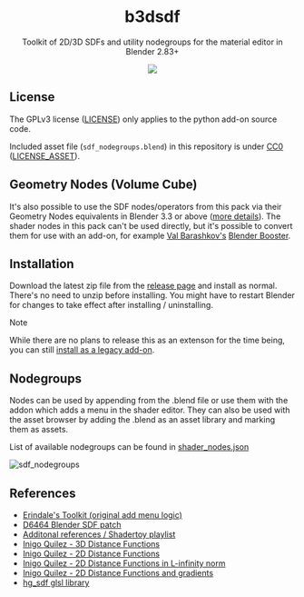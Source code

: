 
<p align="center">
    <h1 align = "center">b3dsdf</h1>
</p>

<p align="center">
    Toolkit of 2D/3D SDFs and utility nodegroups for the material editor in Blender 2.83+
</p>

<p align="center">
  <img src="https://user-images.githubusercontent.com/830253/169821105-1d13020e-6895-4402-aa0c-2c94db69867f.gif">
</p>

## License

The GPLv3 license ([LICENSE](LICENSE)) only applies to the python add-on source code.

Included asset file (`sdf_nodegroups.blend`) in this repository is under [CC0](https://creativecommons.org/publicdomain/zero/1.0/) ([LICENSE_ASSET](LICENSE_ASSET.md)).

## Geometry Nodes (Volume Cube)

It's also possible to use the SDF nodes/operators from this pack via their Geometry Nodes equivalents in Blender 3.3 or above ([more details](https://twitter.com/lateasusual_/status/1537792086719795201)). The shader nodes in this pack can't be used directly, but it's possible to convert them for use with an add-on, for example [Val Barashkov's](https://twitter.com/ValeraBarashkov) [Blender Booster](https://vsb.gumroad.com/l/blender_booster).

## Installation

Download the latest zip file from the [release page](https://github.com/williamchange/b3dsdf/releases) and install as normal. There's no need to unzip before installing. You might have to restart Blender for changes to take effect after installing / uninstalling.

>[!NOTE]
>While there are no plans to release this as an extenson for the time being, you can still [install as a legacy add-on](https://docs.blender.org/manual/en/4.2/editors/preferences/extensions.html#install-legacy-add-on).

## Nodegroups

Nodes can be used by appending from the .blend file or use them with the addon which adds a menu in the shader editor. They can also be used with the asset browser by adding the .blend as an asset library and marking them as assets.

List of available nodegroups can be found in [shader_nodes.json](https://github.com/williamchange/b3dsdf/blob/master/shader_nodes.json)

![sdf_nodegroups](https://github.com/user-attachments/assets/7330815c-7091-41c6-95e4-7ab18597a767)

## References

- [Erindale's Toolkit (original add menu logic)](https://erindale.gumroad.com/l/erintools)
- [D6464 Blender SDF patch](https://archive.blender.org/developer/D6464)
- [Additonal references / Shadertoy playlist](https://www.shadertoy.com/playlist/7cjGR1)
- [Inigo Quilez - 3D Distance Functions](https://iquilezles.org/articles/distfunctions/)
- [Inigo Quilez - 2D Distance Functions](https://iquilezles.org/articles/distfunctions2d/)
- [Inigo Quilez - 2D Distance Functions in L-infinity norm](https://iquilezles.org/articles/distfunctions2dlinf/)
- [Inigo Quilez - 2D Distance Functions and gradients](https://iquilezles.org/articles/distgradfunctions2d/)
- [hg_sdf glsl library](https://mercury.sexy/hg_sdf/)
